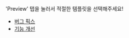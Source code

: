 'Preview' 탭을 눌러서 적절한 템플릿을 선택해주세요! 

* [버그 픽스](?expand=1&template=adfit_admin.md)
* [기능 개선](?expand=1&template=adfit_front.md)
